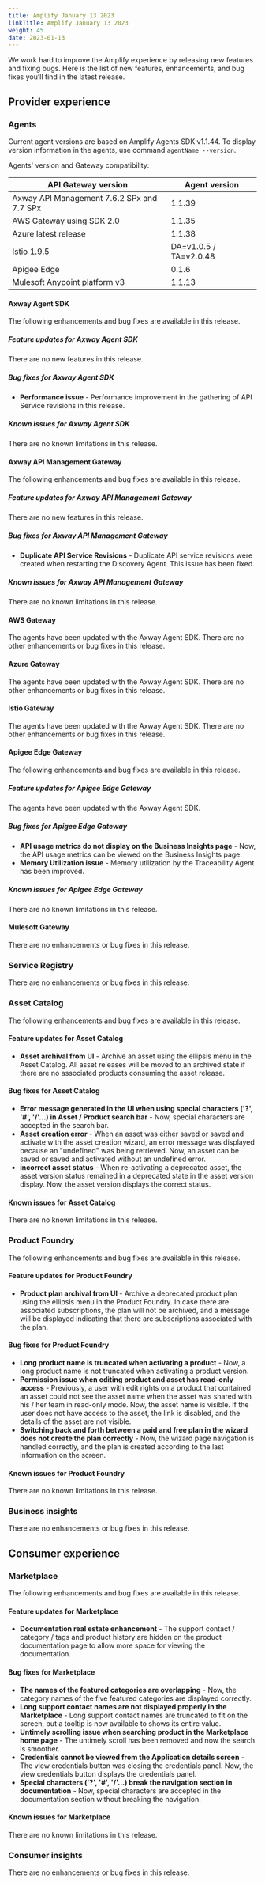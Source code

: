 ```yaml
---
title: Amplify January 13 2023
linkTitle: Amplify January 13 2023
weight: 45
date: 2023-01-13
---
```

We work hard to improve the Amplify experience by releasing new features and fixing bugs. Here is the list of new features, enhancements, and bug fixes you’ll find in the latest release.

## Provider experience

### Agents

Current agent versions are based on Amplify Agents SDK v1.1.44. To display version information in the agents, use command `agentName --version`.

Agents' version and Gateway compatibility:

| API Gateway version                        | Agent version          |
|--------------------------------------------|------------------------|
| Axway API Management 7.6.2 SPx and 7.7 SPx | 1.1.39                 |
| AWS Gateway using SDK 2.0                  | 1.1.35                 |
| Azure latest release                       | 1.1.38                 |
| Istio 1.9.5                                | DA=v1.0.5 / TA=v2.0.48 |
| Apigee Edge                                | 0.1.6                  |
| Mulesoft Anypoint platform v3              | 1.1.13                 |

#### Axway Agent SDK

The following enhancements and bug fixes are available in this release.

##### Feature updates for Axway Agent SDK

There are no new features in this release.

##### Bug fixes for Axway Agent SDK

* **Performance issue** - Performance improvement in the gathering of API Service revisions in this release.

##### Known issues for Axway Agent SDK

There are no known limitations in this release.

#### Axway API Management Gateway

The following enhancements and bug fixes are available in this release.

##### Feature updates for Axway API Management Gateway

There are no new features in this release.

##### Bug fixes for Axway API Management Gateway

* **Duplicate API Service Revisions** - Duplicate API service revisions were created when restarting the Discovery Agent. This issue has been fixed.

##### Known issues for Axway API Management Gateway

There are no known limitations in this release.

#### AWS Gateway

The agents have been updated with the Axway Agent SDK. There are no other enhancements or bug fixes in this release.

#### Azure Gateway

The agents have been updated with the Axway Agent SDK. There are no other enhancements or bug fixes in this release.

#### Istio Gateway

The agents have been updated with the Axway Agent SDK. There are no other enhancements or bug fixes in this release.

#### Apigee Edge Gateway

The following enhancements and bug fixes are available in this release.

##### Feature updates for Apigee Edge Gateway

The agents have been updated with the Axway Agent SDK.

##### Bug fixes for Apigee Edge Gateway

* **API usage metrics do not display on the Business Insights page** - Now, the API usage metrics can be viewed on the Business Insights page.
* **Memory Utilization issue** - Memory utilization by the Traceability Agent has been improved.

##### Known issues for Apigee Edge Gateway

There are no known limitations in this release.

#### Mulesoft Gateway

There are no enhancements or bug fixes in this release.

### Service Registry

There are no enhancements or bug fixes in this release.

### Asset Catalog

The following enhancements and bug fixes are available in this release.

#### Feature updates for Asset Catalog

* **Asset archival from UI** - Archive an asset using the ellipsis menu in the Asset Catalog. All asset releases will be moved to an archived state if there are no associated products consuming the asset release.

#### Bug fixes for Asset Catalog

* **Error message generated in the UI when using special characters ('?', '#', '/'...) in Asset / Product search bar** - Now, special characters are accepted in the search bar.
* **Asset creation error** - When an asset was either saved or saved and activate with the asset creation wizard, an error message was displayed because an "undefined" was being retrieved. Now, an asset can be saved or saved and activated without an undefined error.
* **incorrect asset status** - When re-activating a deprecated asset, the asset version status remained in a deprecated state in the asset version display. Now, the asset version displays the correct status.

#### Known issues for Asset Catalog

There are no known limitations in this release.

### Product Foundry

The following enhancements and bug fixes are available in this release.

#### Feature updates for Product Foundry

* **Product plan archival from UI** - Archive a deprecated product plan using the ellipsis menu in the Product Foundry. In case there are associated subscriptions, the plan will not be archived, and a message will be displayed indicating that there are subscriptions associated with the plan.

#### Bug fixes for Product Foundry

* **Long product name is truncated when activating a product** - Now, a long product name is not truncated when activating a product version.
* **Permission issue when editing product and asset has read-only access** - Previously, a user with edit rights on a product that contained an asset could not see the asset name when the asset was shared with his / her team in read-only mode. Now, the asset name is visible. If the user does not have access to the asset, the link is disabled, and the details of the asset are not visible.
* **Switching back and forth between a paid and free plan in the wizard does not create the plan correctly** - Now, the wizard page navigation is handled correctly, and the plan is created according to the last information on the screen.

#### Known issues for Product Foundry

There are no known limitations in this release.

### Business insights

There are no enhancements or bug fixes in this release.

## Consumer experience

### Marketplace

The following enhancements and bug fixes are available in this release.

#### Feature updates for Marketplace

* **Documentation real estate enhancement** - The support contact / category / tags and product history are hidden on the product documentation page to allow more space for viewing the documentation.

#### Bug fixes for Marketplace

* **The names of the featured categories are overlapping** - Now, the category names of the five featured categories are displayed correctly.
* **Long support contact names are not displayed properly in the Marketplace** - Long support contact names are truncated to fit on the screen, but a tooltip is now available to shows its entire value.
* **Untimely scrolling issue when searching product in the Marketplace home page** - The untimely scroll has been removed and now the search is smoother.
* **Credentials cannot be viewed from the Application details screen** - The view credentials button was closing the credentials panel. Now, the view credentials button displays the credentials panel.
* **Special characters ('?', '#', '/'...) break the navigation section in documentation** - Now, special characters are accepted in the documentation section without breaking the navigation.

#### Known issues for Marketplace

There are no known limitations in this release.

### Consumer insights

There are no enhancements or bug fixes in this release.
